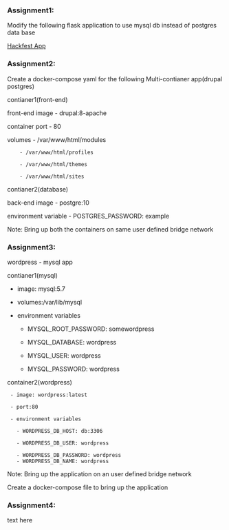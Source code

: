 ### Assignment1: 
Modify the following flask application to use mysql db instead of postgres data base
 
 [Hackfest App](https://github.com/rathneesh/hackfest)
 
### Assignment2:

Create a docker-compose yaml for the following Multi-contianer app(drupal postgres)

contianer1(front-end)


front-end image - drupal:8-apache

container port - 80

volumes 
        - /var/www/html/modules

        - /var/www/html/profiles
        
        - /var/www/html/themes
        
        - /var/www/html/sites

contianer2(database)

back-end image - postgre:10

environment variable -  POSTGRES_PASSWORD: example


Note: Bring up both the containers on same user defined bridge network

### Assignment3:

wordpress - mysql app

contianer1(mysql)

 -  image: mysql:5.7
   
 -  volumes:/var/lib/mysql
   
 -  environment variables
   
      - MYSQL_ROOT_PASSWORD: somewordpress
       
      - MYSQL_DATABASE: wordpress
       
      - MYSQL_USER: wordpress
       
      - MYSQL_PASSWORD: wordpress


container2(wordpress)

     - image: wordpress:latest
     
     - port:80
     
     - environment variables
     
       - WORDPRESS_DB_HOST: db:3306
       
       - WORDPRESS_DB_USER: wordpress
       
       - WORDPRESS_DB_PASSWORD: wordpress
       - WORDPRESS_DB_NAME: wordpress

Note: Bring up the application on an user defined bridge network

Create a docker-compose file to bring up the application

### Assignment4:
text here

